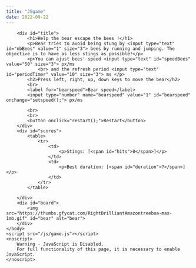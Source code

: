 ```yaml
---
title: "JSgame"
date: 2022-09-22
---
```

<html>
    <head>
        <title>Test World</title>
        <meta charset="utf-8">
        <meta name="viewport" content="width=device-width, initial-scale=1">
        <link rel="stylesheet" href="/css/style.css">
        <script>
        //Declaring variable bear   
            var bear;
            var bees;
            var updateTimer;
            var lastStingTime;
            </script>
    </head>
     <body onload="start();">

        <div id="title">
            <h1>Help the bear escape the bees !</h1>
            <p>Bear tries to avoid being stung by <input type="text" id="nbBees" value="1" size="3"> bees by running and jumping. The objective is to have as less stings as possible!</p>
            <p>You can ajust bees' speed <input type="text" id="speedBees" value="50" size="3"> px/ms
                <br> and the refresh period <input type="text" id="periodTimer" value="10" size="3"> ms </p>
            <h2>Press left, right, up, down keys to move the bear</h2>
            <br>
            <label for="bearspeed">Bear speed</label>
            <input type="number" name="bearspeed" value="1" id="bearspeed" onchange="setspeed();"> px/ms

            <br>
            <br>
            <button onclick="restart();">Restart</button>
        </div>
        <div id="scores">
            <table>
                <tr>
                    <td>
                        <p>Stings: [<span id="hits">0</span>]</p>
                    </td>
                    <td>
                        <p>Best duration: [<span id="duration">?</span>]</p>
                    </td>
                </tr>
            </table>

        </div>
        <div id="board">
            <img src="https://thumbs.gfycat.com/RightBrilliantAmazontreeboa-max-1mb.gif" id="bear" alt="bear">
        </div>
    </body>
    <script src="/js/game.js"></script>
    <noscript>
        Warning - JavaScript is Disabled.
        For full functionality of this page, it is necessary to enable JavaScript.
    </noscript>
    
</html>
